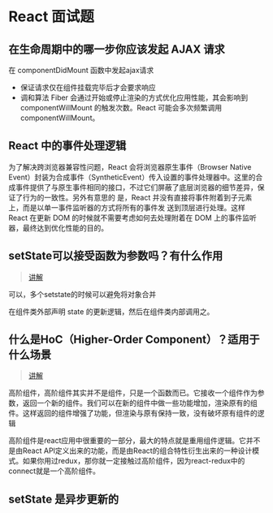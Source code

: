 # React 面试题

## 在生命周期中的哪一步你应该发起 AJAX 请求

在 componentDidMount 函数中发起ajax请求

* 保证请求仅在组件挂载完毕后才会要求响应
* 调和算法 Fiber 会通过开始或停止渲染的方式优化应用性能，其会影响到 componentWillMount 的触发次数。React 可能会多次频繁调用componentWillMount。

## React 中的事件处理逻辑

为了解决跨浏览器兼容性问题，React 会将浏览器原生事件（Browser Native Event）封装为合成事件（SyntheticEvent）传入设置的事件处理器中。这里的合成事件提供了与原生事件相同的接口，不过它们屏蔽了底层浏览器的细节差异，保证了行为的一致性。另外有意思的  是，React 并没有直接将事件附着到子元素上，而是以单一事件监听器的方式将所有的事件发  送到顶层进行处理。这样 React 在更新 DOM 的时候就不需要考虑如何去处理附着在 DOM 上的事件监听器，最终达到优化性能的目的。

## setState可以接受函数为参数吗？有什么作用

> [讲解](https://juejin.im/post/58cfcf6e44d9040068478fc6)

可以，多个setstate的时候可以避免将对象合并

在组件类外部声明 state 的更新逻辑，然后在组件类内部调用之。

## 什么是HoC（Higher-Order Component）？适用于什么场景

> [讲解](https://www.cnblogs.com/libin-1/p/7087605.html)

高阶组件，高阶组件其实并不是组件，只是一个函数而已。它接收一个组件作为参数，返回一个新的组件。我们可以在新的组件中做一些功能增加，渲染原有的组件。这样返回的组件增强了功能，但渲染与原有保持一致，没有破坏原有组件的逻辑

高阶组件是react应用中很重要的一部分，最大的特点就是重用组件逻辑。它并不是由React API定义出来的功能，而是由React的组合特性衍生出来的一种设计模式。如果你用过redux，那你就一定接触过高阶组件，因为react-redux中的connect就是一个高阶组件。

## setState 是异步更新的
